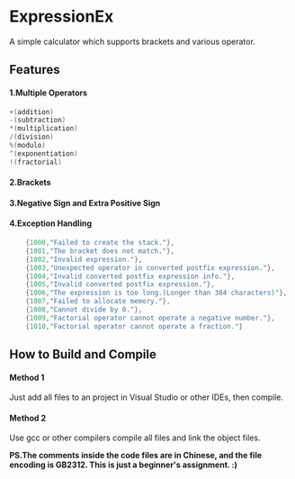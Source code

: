 # ExpressionEx
A simple calculator which supports brackets and various operator.

## Features
#### 1.Multiple Operators
```c
+(addition)
-(subtraction)
*(multiplication)
/(division)
%(modulo)
^(exponentiation)
!(fractorial)
```
#### 2.Brackets
#### 3.Negative Sign and Extra Positive Sign
#### 4.Exception Handling
```c
	{1000,"Failed to create the stack."},
	{1001,"The bracket does not match."},
	{1002,"Invalid expression."},
	{1003,"Unexpected operator in converted postfix expression."},
	{1004,"Invalid converted postfix expression info."},
	{1005,"Invalid converted postfix expression."},
	{1006,"The expression is too long.(Longer than 384 characters)"},
	{1007,"Failed to allocate memory."},
	{1008,"Cannot divide by 0."},
	{1009,"Factorial operator cannot operate a negative number."},
	{1010,"Factorial operator cannot operate a fraction."}
```
## How to Build and Compile
#### Method 1
Just add all files to an project in Visual Studio or other IDEs, then compile.
#### Method 2
Use gcc or other compilers compile all files and link the object files.
  
  
**PS.The comments inside the code files are in Chinese, and the file encoding is GB2312. This is just a beginner's assignment. :)**
